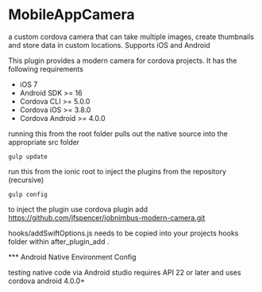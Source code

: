 # MobileAppCamera
a custom cordova camera that can take multiple images, create thumbnails and store data in custom locations. Supports iOS and Android

This plugin provides a modern camera for cordova projects. It has the following requirements
* iOS 7
* Android SDK >= 16
* Cordova CLI >= 5.0.0
* Cordova iOS >= 3.8.0
* Cordova Android >= 4.0.0

running this from the root folder pulls out the native source into the appropriate src folder

    gulp update

run this from the ionic root to inject the plugins from the repository (recursive)

    gulp config
    
to inject the plugin use 
    cordova plugin add https://github.com/jfspencer/jobnimbus-modern-camera.git
    
hooks/addSwiftOptions.js needs to be copied into your projects hooks folder within after_plugin_add .


*** Android Native Environment Config

testing native code via Android studio requires API 22 or later and uses cordova android 4.0.0+
